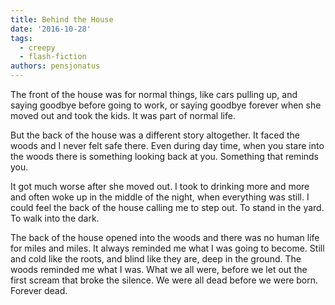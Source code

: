 ```yaml
---
title: Behind the House
date: '2016-10-28'
tags:
  - creepy
  - flash-fiction
authors: pensjonatus
---
```


The front of the house was for normal things, like cars pulling up, and saying
goodbye before going to work, or saying goodbye forever when she moved out and
took the kids. It was part of normal life.

<!-- truncate -->

But the back of the house was a different story altogether. It faced the woods
and I never felt safe there. Even during day time, when you stare into the woods
there is something looking back at you. Something that reminds you.

It got much worse after she moved out. I took to drinking more and more and
often woke up in the middle of the night, when everything was still. I could
feel the back of the house calling me to step out. To stand in the yard. To walk
into the dark.

The back of the house opened into the woods and there was no human life for
miles and miles. It always reminded me what I was going to become. Still and
cold like the roots, and blind like they are, deep in the ground. The woods
reminded me what I was. What we all were, before we let out the first scream
that broke the silence. We were all dead before we were born. Forever dead.
